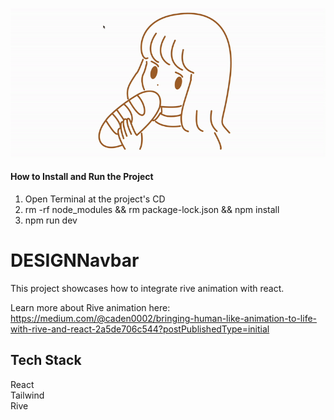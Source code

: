 ![](https://github.com/Caden0002/DESIGNRive/blob/main/rive.gif)
#### How to Install and Run the Project ####
1. Open Terminal at the project's CD<br />
2. rm -rf node_modules && rm package-lock.json && npm install<br />
3. npm run dev<br />

# DESIGNNavbar
This project showcases how to integrate rive animation with react.<br />

Learn more about Rive animation here:<br />
https://medium.com/@caden0002/bringing-human-like-animation-to-life-with-rive-and-react-2a5de706c544?postPublishedType=initial

## Tech Stack ##
React<br />
Tailwind<br />
Rive<br />


